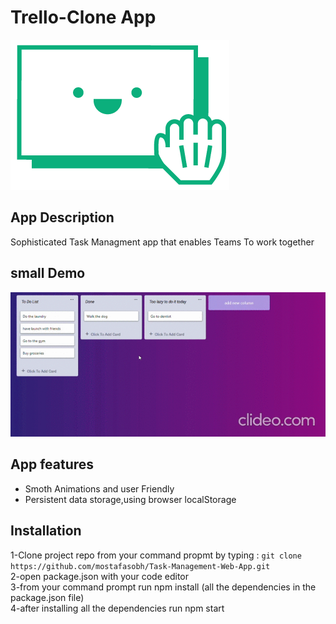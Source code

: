 # Trello-Clone App
![](images/Card.png)

## App Description

Sophisticated Task Managment app that enables Teams To work together

## small Demo 
![](https://github.com/mostafasobh/Task-Management-Web-App/blob/main/images/trello-clone-google-chrome-2020-12-22-13-55-17_XYuLxmOk_0lKq.gif)

 ## App features
* Smoth Animations and user Friendly
* Persistent data storage,using browser localStorage


## Installation
 1-Clone project repo from your command propmt by typing : `git clone https://github.com/mostafasobh/Task-Management-Web-App.git`<br />
 2-open package.json with your code editor <br />
 3-from your command prompt run npm install (all the dependencies in the package.json file) <br />
 4-after installing all the dependencies run npm start <br />
